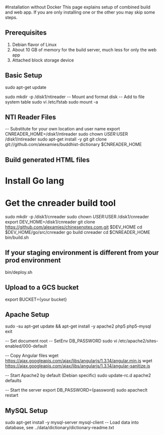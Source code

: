 #Installation without Docker
This page explains setup of combined build and web app. If you are only
installing one or the other you may skip some steps.

## Prerequisites
1. Debian flavor of Linux
2. About 10 GB of memory for the build server, much less for only the web app
3. Attached block storage device

## Basic Setup
sudo apt-get update

sudo mkdir -p /disk1/ntireader
-- Mount and format disk
-- Add to file system table
sudo vi /etc/fstab
sudo mount -a

## NTI Reader Files
-- Substitute for your own location and user name
export CNREADER_HOME=/disk1/ntireader
sudo chown $USER:$USER /disk1/ntireader
sudo apt-get install -y git
git clone git://github.com/alexamies/buddhist-dictionary $CNREADER_HOME

## Build generated HTML files
# Install Go lang
# Get the cnreader build tool
sudo mkdir -p /disk1/cnreader
sudo chown $USER:$USER /disk1/cnreader
export DEV_HOME=/disk1/cnreader
git clone https://github.com/alexamies/chinesenotes.com.git $DEV_HOME
cd $DEV_HOME/go/src/cnreader
go build cnreader
cd $CNREADER_HOME
bin/build.sh
## If your staging environment is different from your prod environment
bin/deploy.sh

## Upload to a GCS bucket
export BUCKET={your bucket}

## Apache Setup
sudo -su
apt-get update && apt-get install -y apache2 php5 php5-mysql
exit

-- Set document root
-- SetEnv DB_PASSWORD 
sudo vi /etc/apache2/sites-enabled/000-default

-- Copy Angular files
wget https://ajax.googleapis.com/ajax/libs/angularjs/1.3.14/angular.min.js
wget https://ajax.googleapis.com/ajax/libs/angularjs/1.3.14/angular-sanitize.js 

-- Start Apache2 by default (Debian specific)
sudo update-rc.d apache2 defaults

-- Start the server
export DB_PASSWORD={password}
sudo apacheclt restart

## MySQL Setup
sudo apt-get install -y mysql-server mysql-client
-- Load data into database, see ../data/dictionary/dictionary-readme.txt
